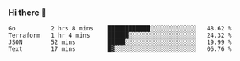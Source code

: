 ### Hi there 👋


<!--START_SECTION:waka-->
```text
Go          2 hrs 8 mins    ████████████░░░░░░░░░░░░░   48.62 % 
Terraform   1 hr 4 mins     ██████░░░░░░░░░░░░░░░░░░░   24.32 % 
JSON        52 mins         █████░░░░░░░░░░░░░░░░░░░░   19.99 % 
Text        17 mins         █▓░░░░░░░░░░░░░░░░░░░░░░░   06.76 % 
```
<!--END_SECTION:waka-->

<!--
**ssrahul96/ssrahul96** is a ✨ _special_ ✨ repository because its `README.md` (this file) appears on your GitHub profile.

Here are some ideas to get you started:

- 🔭 I’m currently working on ...
- 🌱 I’m currently learning ...
- 👯 I’m looking to collaborate on ...
- 🤔 I’m looking for help with ...
- 💬 Ask me about ...
- 📫 How to reach me: ...
- 😄 Pronouns: ...
- ⚡ Fun fact: ...
-->
